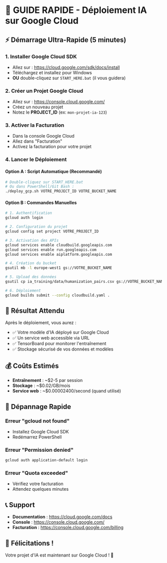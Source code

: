 # 🚀 GUIDE RAPIDE - Déploiement IA sur Google Cloud

## ⚡ Démarrage Ultra-Rapide (5 minutes)

### 1. **Installer Google Cloud SDK**
- Allez sur : https://cloud.google.com/sdk/docs/install
- Téléchargez et installez pour Windows
- **OU** double-cliquez sur `START_HERE.bat` (il vous guidera)

### 2. **Créer un Projet Google Cloud**
- Allez sur : https://console.cloud.google.com/
- Créez un nouveau projet
- Notez le **PROJECT_ID** (ex: `mon-projet-ia-123`)

### 3. **Activer la Facturation**
- Dans la console Google Cloud
- Allez dans "Facturation"
- Activez la facturation pour votre projet

### 4. **Lancer le Déploiement**

#### Option A : Script Automatique (Recommandé)
```bash
# Double-cliquez sur START_HERE.bat
# Ou dans PowerShell/Git Bash :
./deploy_gcp.sh VOTRE_PROJECT_ID VOTRE_BUCKET_NAME
```

#### Option B : Commandes Manuelles
```bash
# 1. Authentification
gcloud auth login

# 2. Configuration du projet
gcloud config set project VOTRE_PROJECT_ID

# 3. Activation des APIs
gcloud services enable cloudbuild.googleapis.com
gcloud services enable run.googleapis.com
gcloud services enable aiplatform.googleapis.com

# 4. Création du bucket
gsutil mb -l europe-west1 gs://VOTRE_BUCKET_NAME

# 5. Upload des données
gsutil cp ia_training/data/humanization_pairs.csv gs://VOTRE_BUCKET_NAME/data/

# 6. Déploiement
gcloud builds submit --config cloudbuild.yaml .
```

## 🎯 Résultat Attendu

Après le déploiement, vous aurez :
- ✅ Votre modèle d'IA déployé sur Google Cloud
- ✅ Un service web accessible via URL
- ✅ TensorBoard pour monitorer l'entraînement
- ✅ Stockage sécurisé de vos données et modèles

## 💰 Coûts Estimés

- **Entraînement** : ~$2-5 par session
- **Stockage** : ~$0.02/GB/mois
- **Service web** : ~$0.00002400/second (quand utilisé)

## 🔧 Dépannage Rapide

### Erreur "gcloud not found"
- Installez Google Cloud SDK
- Redémarrez PowerShell

### Erreur "Permission denied"
```bash
gcloud auth application-default login
```

### Erreur "Quota exceeded"
- Vérifiez votre facturation
- Attendez quelques minutes

## 📞 Support

- **Documentation** : https://cloud.google.com/docs
- **Console** : https://console.cloud.google.com/
- **Facturation** : https://console.cloud.google.com/billing

## 🎉 Félicitations !

Votre projet d'IA est maintenant sur Google Cloud ! 🚀 